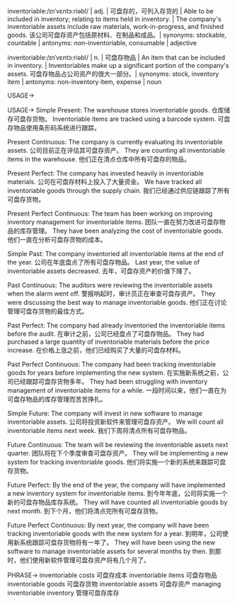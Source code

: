 inventoriable:/ɪnˈvɛntɔːriəbl/ | adj. | 可盘存的，可列入存货的 |  Able to be included in inventory; relating to items held in inventory. | The company's inventoriable assets include raw materials, work-in-progress, and finished goods.  该公司可盘存资产包括原材料、在制品和成品。| synonyms: stockable, countable | antonyms: non-inventoriable, consumable | adjective

inventoriable:/ɪnˈvɛntɔːriəbl/ | n. | 可盘存物品 | An item that can be included in inventory. | Inventoriables make up a significant portion of the company's assets. 可盘存物品占公司资产的很大一部分。| synonyms: stock, inventory item | antonyms: non-inventory item, expense | noun


USAGE->

USAGE->
Simple Present:
The warehouse stores inventoriable goods. 仓库储存可盘存货物。
Inventoriable items are tracked using a barcode system. 可盘存物品使用条形码系统进行跟踪。

Present Continuous:
The company is currently evaluating its inventoriable assets. 公司目前正在评估其可盘存资产。
They are counting all inventoriable items in the warehouse. 他们正在清点仓库中所有可盘存的物品。

Present Perfect:
The company has invested heavily in inventoriable materials. 公司在可盘存材料上投入了大量资金。
We have tracked all inventoriable goods through the supply chain. 我们已经通过供应链跟踪了所有可盘存货物。

Present Perfect Continuous:
The team has been working on improving inventory management for inventoriable items.  团队一直在努力改进可盘存物品的库存管理。
They have been analyzing the cost of inventoriable goods. 他们一直在分析可盘存货物的成本。


Simple Past:
The company inventoried all inventoriable items at the end of the year. 公司在年底盘点了所有可盘存物品。
Last year, the value of inventoriable assets decreased. 去年，可盘存资产的价值下降了。

Past Continuous:
The auditors were reviewing the inventoriable assets when the alarm went off. 警报响起时，审计员正在审查可盘存资产。
They were discussing the best way to manage inventoriable goods. 他们正在讨论管理可盘存货物的最佳方式。

Past Perfect:
The company had already inventoried the inventoriable items before the audit. 在审计之前，公司已经盘点了可盘存物品。
They had purchased a large quantity of inventoriable materials before the price increase. 在价格上涨之前，他们已经购买了大量的可盘存材料。

Past Perfect Continuous:
The company had been tracking inventoriable goods for years before implementing the new system. 在实施新系统之前，公司已经跟踪可盘存货物多年。
They had been struggling with inventory management of inventoriable items for a while.  一段时间以来，他们一直在为可盘存物品的库存管理而苦苦挣扎。


Simple Future:
The company will invest in new software to manage inventoriable assets. 公司将投资新软件来管理可盘存资产。
We will count all inventoriable items next week. 我们下周将清点所有可盘存物品。

Future Continuous:
The team will be reviewing the inventoriable assets next quarter. 团队将在下个季度审查可盘存资产。
They will be implementing a new system for tracking inventoriable goods. 他们将实施一个新的系统来跟踪可盘存货物。

Future Perfect:
By the end of the year, the company will have implemented a new inventory system for inventoriable items. 到今年年底，公司将实施一个新的可盘存物品库存系统。
They will have counted all inventoriable goods by next month. 到下个月，他们将清点完所有可盘存货物。

Future Perfect Continuous:
By next year, the company will have been tracking inventoriable goods with the new system for a year. 到明年，公司使用新系统跟踪可盘存货物将有一年了。
They will have been using the new software to manage inventoriable assets for several months by then. 到那时，他们使用新软件管理可盘存资产将有几个月了。


PHRASE->
inventoriable costs 可盘存成本
inventoriable items 可盘存物品
inventoriable goods 可盘存货物
inventoriable assets 可盘存资产
managing inventoriable inventory 管理可盘存库存
